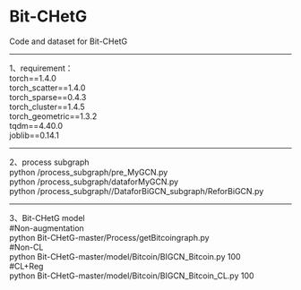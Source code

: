 # Bit-CHetG
Code and dataset for Bit-CHetG    
****  
1、requirement：  
torch==1.4.0   
torch_scatter==1.4.0  
torch_sparse==0.4.3  
torch_cluster==1.4.5  
torch_geometric==1.3.2  
tqdm==4.40.0  
joblib==0.14.1  
****  
2、process subgraph  
python /process_subgraph/pre_MyGCN.py  
python /process_subgraph/dataforMyGCN.py  
python /process_subgraph//DataforBiGCN_subgraph/ReforBiGCN.py  
****  
3、Bit-CHetG model  
#Non-augmentation  
python Bit-CHetG-master/Process/getBitcoingraph.py  
#Non-CL  
python Bit-CHetG-master/model/Bitcoin/BIGCN_Bitcoin.py 100  
#CL+Reg  
python Bit-CHetG-master/model/Bitcoin/BIGCN_Bitcoin_CL.py 100  

